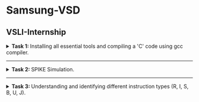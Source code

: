 # Samsung-VSD
## VSLI-Internship   

<details>
<summary><b>Task 1: </b> Installing all essential tools and compiling a 'C' code using gcc compiler.</summary>
<br>
1. A program, which counts from 1 to 'n' numbers, was coded in C language and was run using gcc compiler.

The code is as follows:
```
#include <stdio.h>
int main() {
    int i, sum = 0, n = 60;
    for (i = 1; i <= n; ++i) {
        sum += i;
    }
    printf("Sum of number from 1 to %d is %d\n", n, sum);
    return 0;
}
```

  The output was run using ./a.out

  ![1](https://github.com/user-attachments/assets/b9d66816-3355-4c27-9482-b0289abb2130)


2. Compiling using RISC-V gcc compiler and seeing the assembly code with O1.
    ![3](https://github.com/user-attachments/assets/be00753b-81fb-45fa-8980-6e46c1e5f026)

   ![4](https://github.com/user-attachments/assets/bf320e7e-6df6-43b2-9f4d-65f1ea0617d5)

    
3. Compiling using RISC-V gcc compiler and seeing the assembly code with Ofast.

   
    ![5 1](https://github.com/user-attachments/assets/88b7dd3e-ed59-48b6-85aa-3c09ec178233)
    ![5 2](https://github.com/user-attachments/assets/367d3f80-8321-4c6a-9a56-a39da75d3e46)
</details>

---------------------------------------------------------------------------------------------------------------------------------------------------------------------
<details>
<summary><b>Task 2: </b>SPIKE Simulation.</summary> 
<br>
The instruction set (Object Dump) is given below.

![Task2 instruction set](https://github.com/user-attachments/assets/7a475392-69c3-498b-b270-47286a60c10c)

1. The 'C' program code (Sum of 1 to n numbers) was run using riscv architecture using a spike simulator and output was obtained.

   ![Task2 1](https://github.com/user-attachments/assets/318835d9-7191-4084-ac8d-b16bca51c9a9)

2. The object dump of the riscv architecture was opened and debugging was done using spike.
3. The program counter (pc) was run till a certain instruction and it was manually run after that for debugging. 
   Each instruction was run by clicking enter each time.

   ![Task2 2](https://github.com/user-attachments/assets/4dd6ebdf-8f68-420e-ba3f-90c29c1d5b24)
   ![Task2 2 2](https://github.com/user-attachments/assets/883e2368-142c-4c9e-9c80-d22d2ffd627d)

4. The contents of the Stack Pointer(SP) register was observed. The stack pointer register(SP) instruction was run and the contents of the SP were looked at again.

   ![Tas2 4](https://github.com/user-attachments/assets/59892309-a0c1-4657-a0c5-6d68c2220fc0)
</details>

--------------------------------------------------------------------------------------------------------------------------------------------------------------------------
<details>
<summary><b>Task 3: </b>Understanding and identifying different instruction types (R, I, S, B, U, J).</summary> 
<br>

## Instructions:
Instructions are a set of machine language instructions that a particular processor understands and executes. A processor performs tasks on the basis of the instruction provided.
An instruction comprises of groups called fields. These fields include:
* The Operation code (Opcode) field which specifies the operation to be performed.
* The Address field which contains the location of the operand, i.e., register or memory location.
* The Mode field which specifies how the operand will be located.

  
The RISC-V instructions are categorized into **6** types based on their field organization. The types include:
- **R-type**: Register type
- **I-type**: Immediate type
- **S-type**: Store type
- **B-type**: Branch type
- **U-type**: Upper immediate type
- **J-type**: Jump type

![Screenshot 2025-01-22 102538](https://github.com/user-attachments/assets/8d9d17af-f2ea-46bb-889e-a1131d48b99b)

Lets discuss one by one:

-------------------------------------------------------------------------------------------------------
## 1. R-Type Instruction:

![R type](https://github.com/user-attachments/assets/7aefa71e-76ba-43c5-9e8c-b5dbb54559b4)

R-type instructions are one of the six types of instructions in RISC-V's RV32I instruction set.
It is a register-register instruction that uses registers for both the source and destination.
R-type instructions are used for arithmetic and logic operations.
It specifies the two operands and the destination of the result using register file locations.
The R-type instruction has multiple fields, including: 
* The opcode field : Tells the processor what operation to perform.
* The destination register operand (rd): The register which stores the result of the operation.
* Source register operands (rs1, rs2): The registers where the input is stored.
* 'funct3' field: It is the field after the destination register . This field is 3 – bit length     i.e. from bit 12 to bit 14 and it further tells about the operation, such as whether it is an     addition, subtraction, or a logical operation that is being performed.
* 'funct7' field: It is the last field of R -type instruction format . It describes the              operation, such as whether it is a shift or multiplication operation etc.

------------------------------------------------------------------------
## 2. I-Type Instruction:

![I type](https://github.com/user-attachments/assets/13229840-4f30-4c08-95e7-5b9096e90193)

An I-type instruction in RISC-V is an instruction that uses a 12-bit constant as one of its operands. This constant is also known as an immediate. I-type instructions are also known as Immediate instructions. The 12-bit constant is a signed 2's complement number that is sign extended to form a 32-bit operand. I-type instructions perform the same operations as R-type instructions, but use an immediate value instead of an rs2 index. I-type instructions can be used for loads, stores, branches, or immediate ALU operations. The immediate field in an I-type instruction holds an immediate value that can be interpreted as an unsigned integer or two's complement. 
The I-type instruction also has multiple fields, including: 
* Immediate field (20 to 31): The immediate field is a part of an instruction that holds a constant value. The immediate field is used for arithmetic operations.
* The opcode field : Tells the processor what operation to perform.
* The destination register operand (rd): The register which stores the result of the operation.
* 'funct3' field: It is the field after the destination register . This field is 3 – bit length     i.e. from bit 12 to bit 14 and it further tells about the operation, such as whether it is an     addition, subtraction, or a logical operation that is being performed.
* Source register operand (rs1): The register where one of the input is stored.

-------------------------------------------------------------------------------------------
## 3. S-Type Instruction:

![s type](https://github.com/user-attachments/assets/e345a066-5997-485a-bfbb-2f036df1fa5d)

S-type instructions are used to store data from registers into memory. The S-type instruction format is used exclusively for memory store instructions. The immediate value in S-type instructions is split up into different bits.
The multiple fields in a S-Type instruction are:
* The opcode field : Tells the processor what operation to perform.
* Immediate fields (One from 7 to 11 and another from 25 to 31): The immediate field in an S-type instruction is used to store the contents of a register to data memory.
* 'funct3' field: It is the field after the destination register . This field is 3 – bit length     i.e. from bit 12 to bit 14 and it further tells about the operation, such as whether it is an     addition, subtraction, or a logical operation that is being performed.
* Source register operands (rs1, rs2): The registers where the input is stored.

---------------------------------------------------------------------
## 4. B-Type Instruction:

![B type](https://github.com/user-attachments/assets/02a0ca26-53f3-4747-9112-baf0a155da6d)

A B-type instruction in RISC-V is a branch instruction that controls the flow of a program. It compares two values in registers and branches to a new address. B-type instructions are a variation of S-type instructions.  B-type instructions are used for conditional branches, which test two registers and branch if the test passes. The target address for a B-type instruction is calculated by adding a branch offset to the current program counter (PC) value. The branch offset is stored as an immediate in the instruction. The fields in the B-Type instruction are:
* The opcode field : Tells the processor what operation to perform.
* The immediate field: The immediate field in a B-type instruction in RISC-V is a 12-bit field that stores a branch offset. The branch offset is used to calculate the target address for an instruction.
* 'funct3' field: It is the field after the immediate field. This field is 3 – bit length i.e. from bit 12 to bit 14 and it further tells about the operation, such as whether it is an addition, subtraction, or a logical operation that is being performed.
* Source register operands (rs1, rs2): The registers where the input is stored.

--------------------------------------------------------------------------
## 5. U-Type Instruction:

![u type](https://github.com/user-attachments/assets/3825ff30-62a1-4c58-92d3-1bcfe92e7375)

A U-type instruction in RISC-V is a type of instruction that specifies the upper 20 bits of a register's immediate value. It's also known as an "Upper immediate" instruction. The U-type instruction loads a 20-bit immediate value into the upper 20 bits of a register. The instruction only requires the destination register index (rd) and the 20-bit immediate number. The immediate number can be used directly as an operand. U-type instructions are used for special data manipulation instructions. They can be used to form addresses within a register. The fields in the U-Type instruction are:
* The opcode field (0 to 6): Tells the processor what operation to perform.
* The destination register operand (rd) (7 to 11): The register index which stores the result of the operation.
* The immediate field (12 to 31) : The immediate field in a U-type instruction in RISC-V is a 20-bit value that specifies the upper 20 bits of a register.

------------------------------------------------------------------------
## 6. J-Type Instruction:

![J- Type](https://github.com/user-attachments/assets/0b5b80b9-2c25-48db-93ff-3365f1b44d4e)

A J-type instruction in RISC-V is a jump instruction that unconditionally transfers control to a new instruction address. They use all of the non-opcode space for a 26-bit jump destination field. J-type instructions are part of the PC updating instructions, along with B-type instructions.
* The opcode field (0 to 6): Tells the processor what operation to perform.
* The destination register operand (rd) (7 to 11): The register index which stores the result of the operation.
* The immediate fields (12 to 31) : The immediate field in J type is is a 20-bit value that specifies the upper 20 bits of a register, similar to U type but it is slightly different.

--------------------------------------------------------------------------------

# Identifying Instruction types in Object Dump of application code.
 
</details>
